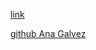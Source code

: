 [link](https://www.google.com/search?q=markdown&oq=markdown&aqs=chrome..69i57j69i60l3j69i59l2.3855j1j4&sourceid=chrome&ie=UTF-8)

[github Ana Galvez](https://github.com/anagalvez/dfmdslf)